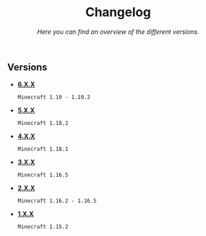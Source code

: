 
<div align = center>

# Changelog

*Here you can find an overview of the different versions.*

</div>

<br>

## Versions

-   **[6.X.X]**

    `Minecraft 1.19 - 1.19.2`

-   **[5.X.X]**

    `Minecraft 1.18.2`

-   **[4.X.X]**

    `Minecraft 1.18.1`

-   **[3.X.X]**

    `Minecraft 1.16.5`

-   **[2.X.X]**

    `Minecraft 1.16.2 - 1.16.5`

-   **[1.X.X]**

    `Minecraft 1.15.2`

<br>


<!----------------------------------------------------------------------------->

[6.X.X]: 6.X.X.md
[5.X.X]: 5.X.X.md
[4.X.X]: 4.X.X.md
[3.X.X]: 3.X.X.md
[2.X.X]: 2.X.X.md
[1.X.X]: 1.X.X.md
